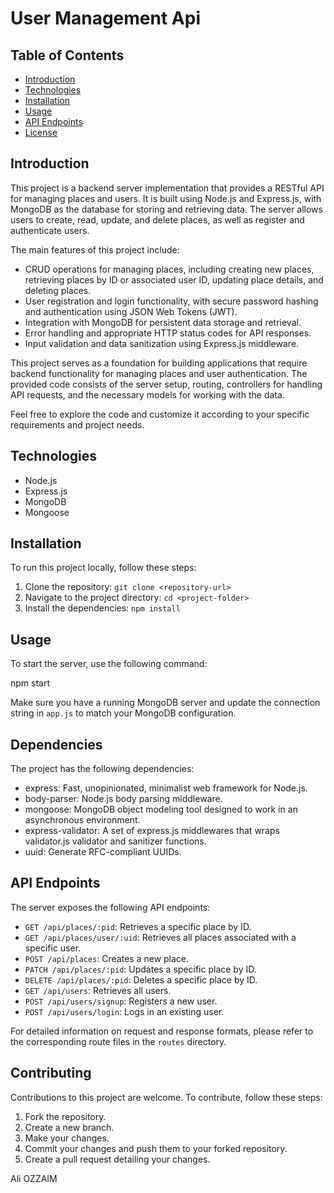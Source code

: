 # User Management Api 

## Table of Contents

- [Introduction](#introduction)
- [Technologies](#technologies)
- [Installation](#installation)
- [Usage](#usage)
- [API Endpoints](#api-endpoints)
- [License](#license)

## Introduction

This project is a backend server implementation that provides a RESTful API for managing places and users. It is built using Node.js and Express.js, with MongoDB as the database for storing and retrieving data. The server allows users to create, read, update, and delete places, as well as register and authenticate users.

The main features of this project include:

- CRUD operations for managing places, including creating new places, retrieving places by ID or associated user ID, updating place details, and deleting places.
- User registration and login functionality, with secure password hashing and authentication using JSON Web Tokens (JWT).
- Integration with MongoDB for persistent data storage and retrieval.
- Error handling and appropriate HTTP status codes for API responses.
- Input validation and data sanitization using Express.js middleware.

This project serves as a foundation for building applications that require backend functionality for managing places and user authentication. The provided code consists of the server setup, routing, controllers for handling API requests, and the necessary models for working with the data.

Feel free to explore the code and customize it according to your specific requirements and project needs.


## Technologies

- Node.js
- Express.js
- MongoDB
- Mongoose

## Installation

To run this project locally, follow these steps:

1. Clone the repository: `git clone <repository-url>`
2. Navigate to the project directory: `cd <project-folder>`
3. Install the dependencies: `npm install`

## Usage

To start the server, use the following command:

npm start


Make sure you have a running MongoDB server and update the connection string in `app.js` to match your MongoDB configuration.


## Dependencies

The project has the following dependencies:

- express: Fast, unopinionated, minimalist web framework for Node.js.
- body-parser: Node.js body parsing middleware.
- mongoose: MongoDB object modeling tool designed to work in an asynchronous environment.
- express-validator: A set of express.js middlewares that wraps validator.js validator and sanitizer functions.
- uuid: Generate RFC-compliant UUIDs.


## API Endpoints

The server exposes the following API endpoints:

- `GET /api/places/:pid`: Retrieves a specific place by ID.
- `GET /api/places/user/:uid`: Retrieves all places associated with a specific user.
- `POST /api/places`: Creates a new place.
- `PATCH /api/places/:pid`: Updates a specific place by ID.
- `DELETE /api/places/:pid`: Deletes a specific place by ID.
- `GET /api/users`: Retrieves all users.
- `POST /api/users/signup`: Registers a new user.
- `POST /api/users/login`: Logs in an existing user.

For detailed information on request and response formats, please refer to the corresponding route files in the `routes` directory.


## Contributing

Contributions to this project are welcome. To contribute, follow these steps:

1. Fork the repository.
2. Create a new branch.
3. Make your changes.
4. Commit your changes and push them to your forked repository.
5. Create a pull request detailing your changes.



Ali OZZAIM
